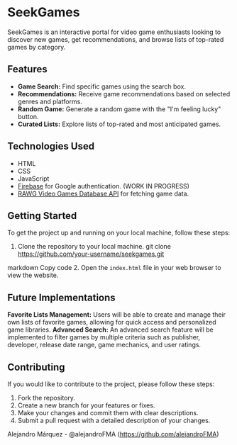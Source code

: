 # SeekGames

SeekGames is an interactive portal for video game enthusiasts looking to discover new games, get recommendations, and browse lists of top-rated games by category.

## Features

- **Game Search:** Find specific games using the search box.
- **Recommendations:** Receive game recommendations based on selected genres and platforms.
- **Random Game:** Generate a random game with the "I'm feeling lucky" button.
- **Curated Lists:** Explore lists of top-rated and most anticipated games.

## Technologies Used

- HTML
- CSS
- JavaScript
- [Firebase](https://firebase.google.com/) for Google authentication. (WORK IN PROGRESS)
- [RAWG Video Games Database API](https://rawg.io/apidocs) for fetching game data.

## Getting Started

To get the project up and running on your local machine, follow these steps:

1. Clone the repository to your local machine.
git clone https://github.com/your-username/seekgames.git

markdown
Copy code
2. Open the `index.html` file in your web browser to view the website.

## Future Implementations

 **Favorite Lists Management:** Users will be able to create and manage their own lists of favorite games, allowing for quick access and personalized game libraries.
**Advanced Search:** An advanced search feature will be implemented to filter games by multiple criteria such as publisher, developer, release date range, game mechanics, and user ratings.


## Contributing

If you would like to contribute to the project, please follow these steps:

1. Fork the repository.
2. Create a new branch for your features or fixes.
3. Make your changes and commit them with clear descriptions.
4. Submit a pull request with a detailed description of your changes.

 Alejandro Márquez - @alejandroFMA (https://github.com/alejandroFMA)
